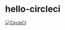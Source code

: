 # hello-circleci

[![CircleCI](https://dl.circleci.com/status-badge/img/gh/liuwenjie123007/hello-circleci/tree/main.svg?style=svg)](https://dl.circleci.com/status-badge/redirect/gh/liuwenjie123007/hello-circleci/tree/main)